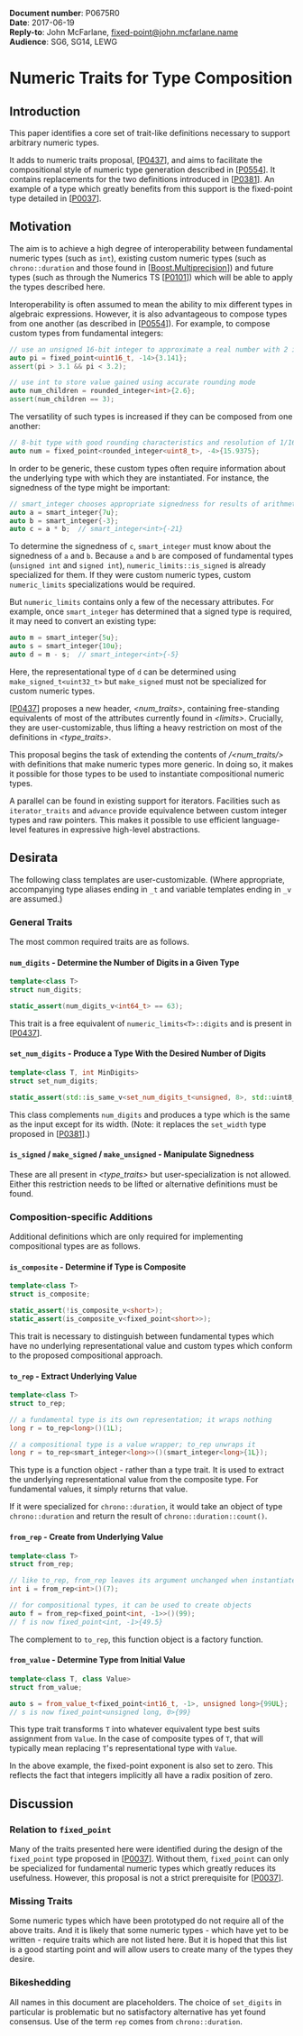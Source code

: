 **Document number**: P0675R0  
**Date**: 2017-06-19  
**Reply-to**: John McFarlane, [fixed-point@john.mcfarlane.name](mailto:fixed-point@john.mcfarlane.name)  
**Audience**: SG6, SG14, LEWG  

# Numeric Traits for Type Composition

## Introduction

This paper identifies a core set of trait-like definitions 
necessary to support arbitrary numeric types.

It adds to numeric traits proposal, 
[[P0437](http://www.open-std.org/jtc1/sc22/wg21/docs/papers/2016/p0437r0.pdf)],
and aims to facilitate the compositional style of numeric type generation
described in [[P0554](http://www.open-std.org/jtc1/sc22/wg21/docs/papers/2017/p0554r0.html)].
It contains replacements for the two definitions introduced in 
[[P0381](http://www.open-std.org/jtc1/sc22/wg21/docs/papers/2016/p0381r1.html)].
An example of a type which greatly benefits from this support is the fixed-point type
detailed in [[P0037](http://www.open-std.org/jtc1/sc22/wg21/docs/papers/2016/p0037r3.html)].

## Motivation

The aim is to achieve a high degree of interoperability between 
fundamental numeric types (such as `int`),
existing custom numeric types (such as `chrono::duration` 
and those found in
[[Boost.Multiprecision](http://www.boost.org/doc/libs/1_62_0/libs/multiprecision/doc/html/boost_multiprecision/tut/ints/cpp_int.html)])
and future types 
(such as through the Numerics TS
[[P0101](http://www.open-std.org/jtc1/sc22/wg21/docs/papers/2015/p0101r0.html)])
which will be able to apply the types described here.

Interoperability is often assumed to mean
the ability to mix different types in algebraic expressions.
However, it is also advantageous to compose types from one another 
(as described in
[[P0554](http://www.open-std.org/jtc1/sc22/wg21/docs/papers/2017/p0554r0.html)]). 
For example, to compose custom types from fundamental integers:

```c++
// use an unsigned 16-bit integer to approximate a real number with 2 integer and 14 fractional digits
auto pi = fixed_point<uint16_t, -14>{3.141};
assert(pi > 3.1 && pi < 3.2);

// use int to store value gained using accurate rounding mode
auto num_children = rounded_integer<int>{2.6};
assert(num_children == 3);
```

The versatility of such types is increased if they can be composed from one another:

```c++
// 8-bit type with good rounding characteristics and resolution of 1/16
auto num = fixed_point<rounded_integer<uint8_t>, -4>{15.9375};
```

In order to be generic, these custom types often require information
about the underlying type with which they are instantiated.
For instance, the signedness of the type might be important:

```c++
// smart_integer chooses appropriate signedness for results of arithmetic operations
auto a = smart_integer{7u};
auto b = smart_integer{-3};
auto c = a * b;  // smart_integer<int>{-21}
```

To determine the signedness of `c`, `smart_integer` must know about the signedness of `a` and `b`.
Because `a` and `b` are composed of fundamental types (`unsigned int` and `signed int`), 
`numeric_limits::is_signed` is already specialized for them.
If they were custom numeric types, custom `numeric_limits` specializations would be required.

But `numeric_limits` contains only a few of the necessary attributes.
For example, once `smart_integer` has determined that a signed type is required, 
it may need to convert an existing type:


```c++
auto m = smart_integer{5u};
auto s = smart_integer{10u};
auto d = m - s;  // smart_integer<int>{-5}
```

Here, the representational type of `d` can be determined using `make_signed_t<uint32_t>` 
but `make_signed` must not be specialized for custom numeric types.

[[P0437](http://www.open-std.org/jtc1/sc22/wg21/docs/papers/2016/p0437r0.pdf)]
proposes a new header, *\<num_traits\>*, containing free-standing equivalents 
of most of the attributes currently found in *\<limits\>*.
Crucially, they are user-customizable, 
thus lifting a heavy restriction on most of the definitions in *\<type_traits\>*.

This proposal begins the task of extending the contents of */<num_traits/>*
with definitions that make numeric types more generic. 
In doing so, it makes it possible for those types to be used
to instantiate compositional numeric types.

A parallel can be found in existing support for iterators. 
Facilities such as `iterator_traits` and `advance`
provide equivalence between custom integer types and raw pointers.
This makes it possible to use efficient language-level features
in expressive high-level abstractions.

## Desirata

The following class templates are user-customizable. (Where appropriate, 
accompanying type aliases ending in `_t` and variable templates ending in `_v` are assumed.)

### General Traits

The most common required traits are as follows.

#### `num_digits` - Determine the Number of Digits in a Given Type

```c++
template<class T>
struct num_digits;

static_assert(num_digits_v<int64_t> == 63);
```

This trait is a free equivalent of `numeric_limits<T>::digits`
and is present in
[[P0437](http://www.open-std.org/jtc1/sc22/wg21/docs/papers/2016/p0437r0.pdf)].

#### `set_num_digits` - Produce a Type With the Desired Number of Digits

```c++
template<class T, int MinDigits>
struct set_num_digits;

static_assert(std::is_same_v<set_num_digits_t<unsigned, 8>, std::uint8_t>);
```

This class complements `num_digits` and produces a type which is the same as the input except for its width.
(Note: it replaces the `set_width` type proposed in 
[[P0381](http://www.open-std.org/jtc1/sc22/wg21/docs/papers/2016/p0381r1.html)].)

#### `is_signed` / `make_signed` / `make_unsigned` - Manipulate Signedness

These are all present in *\<type_traits\>* but user-specialization is not allowed.
Either this restriction needs to be lifted or alternative definitions must be found.

### Composition-specific Additions

Additional definitions which are only required for implementing compositional types are as follows.

#### `is_composite` - Determine if Type is Composite

```c++
template<class T>
struct is_composite;

static_assert(!is_composite_v<short>);
static_assert(is_composite_v<fixed_point<short>>);
```

This trait is necessary to distinguish between fundamental types which have no underlying representational value
and custom types which conform to the proposed compositional approach.

#### `to_rep` - Extract Underlying Value

```c++
template<class T>
struct to_rep;

// a fundamental type is its own representation; it wraps nothing
long r = to_rep<long>()(1L);

// a compositional type is a value wrapper; to_rep unwraps it
long r = to_rep<smart_integer<long>>()(smart_integer<long>{1L});
```

This type is a function object - rather than a type trait.
It is used to extract the underlying representational value from the composite type.
For fundamental values, it simply returns that value.

If it were specialized for `chrono::duration`, 
it would take an object of type `chrono::duration`
and return the result of `chrono::duration::count()`.

#### `from_rep` - Create from Underlying Value

```c++
template<class T>
struct from_rep;

// like to_rep, from_rep leaves its argument unchanged when instantiated with fundamental types
int i = from_rep<int>()(7);

// for compositional types, it can be used to create objects
auto f = from_rep<fixed_point<int, -1>>()(99);
// f is now fixed_point<int, -1>{49.5}
```

The complement to `to_rep`, this function object is a factory function.

#### `from_value` - Determine Type from Initial Value

```c++
template<class T, class Value>
struct from_value;

auto s = from_value_t<fixed_point<int16_t, -1>, unsigned long>{99UL};
// s is now fixed_point<unsigned long, 0>{99}
```

This type trait transforms `T` into whatever equivalent type
best suits assignment from `Value`.
In the case of composite types of `T`, 
that will typically mean replacing `T`'s representational type with `Value`.

In the above example, the fixed-point exponent is also set to zero.
This reflects the fact that integers implicitly all have a radix position of zero.

## Discussion

### Relation to `fixed_point`

Many of the traits presented here were identified during the design of the `fixed_point` type
proposed in [[P0037](http://www.open-std.org/jtc1/sc22/wg21/docs/papers/2016/p0037r3.html)].
Without them, `fixed_point` can only be specialized for fundamental numeric types
which greatly reduces its usefulness.
However, this proposal is not a strict prerequisite for
[[P0037](http://www.open-std.org/jtc1/sc22/wg21/docs/papers/2016/p0037r3.html)].

### Missing Traits

Some numeric types which have been prototyped do not require all of the above traits.
And it is likely that some numeric types - 
which have yet to be written - 
require traits which are not listed here.
But it is hoped that this list is a good starting point 
and will allow users to create many of the types they desire.

### Bikeshedding

All names in this document are placeholders. 
The choice of `set_digits` in particular is problematic but no satisfactory alternative has yet found consensus.
Use of the term `rep` comes from `chrono::duration`.
